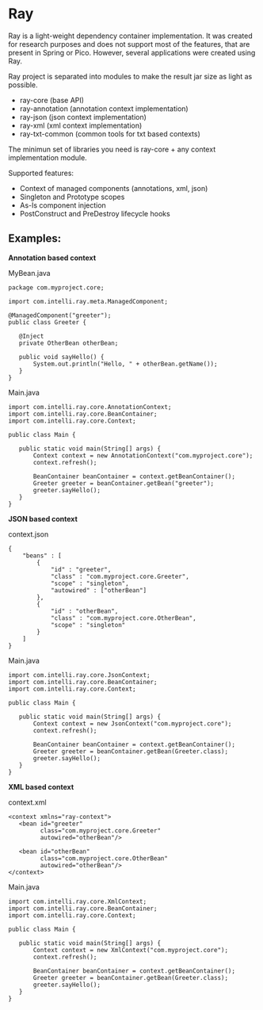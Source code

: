 # Ray
Ray is a light-weight dependency container implementation. It was created for research purposes 
and does not support most of the features, that are present in Spring or Pico. However, several applications were
created using Ray.

Ray project is separated into modules to make the result jar size as light as possible.

- ray-core (base API)
- ray-annotation (annotation context implementation)
- ray-json (json context implementation)
- ray-xml (xml context implementation)
- ray-txt-common (common tools for txt based contexts)

The minimun set of libraries you need is ray-core + any context implementation module.

Supported features:

- Context of managed components (annotations, xml, json)
- Singleton and Prototype scopes
- As-Is component injection
- PostConstruct and PreDestroy lifecycle hooks


Examples:
-

**Annotation based context**

MyBean.java
    
    package com.myproject.core;

    import com.intelli.ray.meta.ManagedComponent;
    
    @ManagedComponent("greeter");
    public class Greeter {

       @Inject
       private OtherBean otherBean;

       public void sayHello() {
           System.out.println("Hello, " + otherBean.getName());
       }
    }

Main.java


    import com.intelli.ray.core.AnnotationContext;
    import com.intelli.ray.core.BeanContainer;
    import com.intelli.ray.core.Context;
        
    public class Main {

       public static void main(String[] args) {
           Context context = new AnnotationContext("com.myproject.core");
           context.refresh();

           BeanContainer beanContainer = context.getBeanContainer();
           Greeter greeter = beanContainer.getBean("greeter");
           greeter.sayHello();
       }
    }


**JSON based context**

context.json

    {
        "beans" : [
            {
                "id" : "greeter",
                "class" : "com.myproject.core.Greeter",
                "scope" : "singleton",
                "autowired" : ["otherBean"]
            },
            {
                "id" : "otherBean",
                "class" : "com.myproject.core.OtherBean",
                "scope" : "singleton"                
            }            
        ]
    }

Main.java

    import com.intelli.ray.core.JsonContext;
    import com.intelli.ray.core.BeanContainer;
    import com.intelli.ray.core.Context;

    public class Main {

       public static void main(String[] args) {
           Context context = new JsonContext("com.myproject.core");
           context.refresh();

           BeanContainer beanContainer = context.getBeanContainer();
           Greeter greeter = beanContainer.getBean(Greeter.class);
           greeter.sayHello();
       }
    }
    
**XML based context**

context.xml

    <context xmlns="ray-context">
       <bean id="greeter" 
             class="com.myproject.core.Greeter" 
             autowired="otherBean"/>

       <bean id="otherBean" 
             class="com.myproject.core.OtherBean" 
             autowired="otherBean"/>       
    </context>


Main.java

    import com.intelli.ray.core.XmlContext;
    import com.intelli.ray.core.BeanContainer;
    import com.intelli.ray.core.Context;

    public class Main {

       public static void main(String[] args) {
           Context context = new XmlContext("com.myproject.core");
           context.refresh();

           BeanContainer beanContainer = context.getBeanContainer();
           Greeter greeter = beanContainer.getBean(Greeter.class);
           greeter.sayHello();
       }
    }